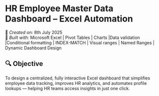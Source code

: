 # HR Employee Master Data Dashboard – Excel Automation

📅 *Created on:* 8th July 2025  
🧩 *Built with:* Microsoft Excel | Pivot Tables | Charts |Data validation |Conditional formatting | INDEX-MATCH | Visual ranges |  Named Ranges | Dynamic Dashboard Design

## 🔍 Objective

To design a centralized, fully interactive Excel dashboard that simplifies employee data tracking, improves HR analytics, and automates profile lookups — helping HR teams access insights in just one click.

